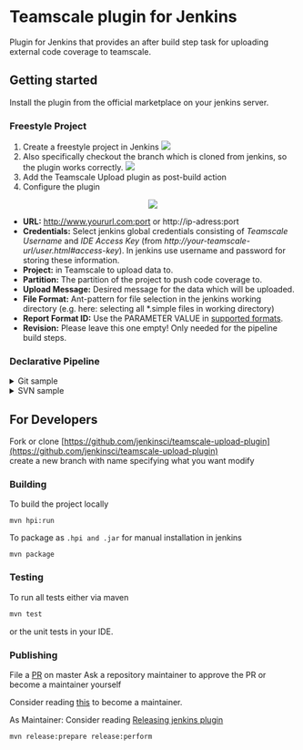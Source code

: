 # Teamscale plugin for Jenkins

Plugin for Jenkins that provides an after build step task for 
uploading external code coverage to teamscale. 

## Getting started
Install the plugin from the official marketplace on your jenkins server.

### Freestyle Project 
1. Create a freestyle project in Jenkins
![](https://github.com/jenkinsci/teamscale-upload-plugin/blob/master/doc/create_freestyle_project.gif)
2. Also specifically checkout the branch which is cloned from jenkins, so the plugin works correctly.
![](https://github.com/jenkinsci/teamscale-upload-plugin/blob/master/doc/checkout_local_branch.gif)
3. Add the Teamscale Upload plugin as post-build action
4. Configure the plugin

<p align="center">
  <img src="https://github.com/jenkinsci/teamscale-upload-plugin/blob/master/doc/freestyle_project_config.png">
</p>
  
- **URL:** http://www.yoururl.com:port or http://ip-adress:port
- **Credentials:** Select jenkins global credentials consisting of _Teamscale Username_ and _IDE Access Key_ (from _http://your-teamscale-url/user.html#access-key_).
 In jenkins use username and password for storing these information. 
- **Project:** in Teamscale to upload data to.
- **Partition:** The partition of the project to push code coverage to.
- **Upload Message:** Desired message for the data which will be uploaded.
- **File Format:** Ant-pattern for file selection in the jenkins working directory (e.g. here: selecting all *.simple files in working directory)
- **Report Format ID:** Use the PARAMETER VALUE in [supported formats](https://docs.teamscale.com/reference/upload-formats-and-samples/#supported-formats-for-upload). 
- **Revision:** Please leave this one empty! Only needed for the pipeline build steps. 

### Declarative Pipeline

<details>
<summary>Git sample</summary>

```groovy
pipeline {
    agent any
    
    stages {
         stage('Stage 1') { 
            steps {
                git 'https://github.com/Test/test.git' // OR 
                // checkout([$class: 'GitSCM', 
                //  branches: [[name: '*/master']], 
                //  doGenerateSubmoduleConfigurations: false, 
                //  extensions: [[$class: 'LocalBranch', localBranch: 'master']], 
                //  submoduleCfg: [], 
                //  userRemoteConfigs: [[url: 'https://github.com/Test/test']]])  
                //  OR checkout([$class: 'SubversionSCM', remote: 'http://sv-server/repository/trunk']]]) --> Change handover revision of env var to  ${SVN_REVISION}
                teamscale antPatternForFileScan: '**/*.simple', credentialsId: 'teamscale_id', partition: 'pipeline', reportFormatId: 'SIMPLE', teamscaleProject: 'jenkinsplugin', uploadMessage: 'Test', url: 'http://localhost:8100', revision: "${GIT_COMMIT}"
            }
        }

         stage('Stage 2') {
            steps {
               teamscale antPatternForFileScan: '**/*.simple', credentialsId: 'teamscale_id', partition: 'pipeline', reportFormatId: 'SIMPLE', teamscaleProject: 'jenkinsplugin', uploadMessage: 'Test', url: 'http://localhost:8100', revision: "${GIT_COMMIT}"
               teamscale antPatternForFileScan: '**/*.simple', credentialsId: 'teamscale_id', partition: 'pipeline', reportFormatId: 'SIMPLE', teamscaleProject: 'jenkinsplugin', uploadMessage: 'Test', url: 'http://localhost:8100', revision: "${GIT_COMMIT}"
          
            }
        }
    }
    post { 
            always {
              teamscale antPatternForFileScan: '**/*.simple', credentialsId: 'teamscale_id', partition: 'pipeline', reportFormatId: 'SIMPLE', teamscaleProject: 'jenkinsplugin', uploadMessage: 'Test', url: 'http://localhost:8100', revision: "${GIT_COMMIT}"
              teamscale antPatternForFileScan: '**/*.simple', credentialsId: 'teamscale_id', partition: 'pipeline', reportFormatId: 'SIMPLE', teamscaleProject: 'jenkinsplugin', uploadMessage: 'Test', url: 'http://localhost:8100', revision: "${GIT_COMMIT}"
          
            }
    }
}
```

</details>

<details>
<summary>SVN sample</summary>

```groovy
pipeline {
    agent any
    
    stages {
         stage('Stage 1') { 
            steps {
                checkout([$class: 'SubversionSCM', remote: 'http://sv-server/repository/trunk']]])  
                teamscale antPatternForFileScan: '**/*.simple', credentialsId: 'teamscale_id', partition: 'pipeline', reportFormatId: 'SIMPLE', teamscaleProject: 'jenkinsplugin', uploadMessage: 'Test', url: 'http://localhost:8100', revision: "${SVN_REVISION}"
            }
        }

         stage('Stage 2') {
            steps {
               teamscale antPatternForFileScan: '**/*.simple', credentialsId: 'teamscale_id', partition: 'pipeline', reportFormatId: 'SIMPLE', teamscaleProject: 'jenkinsplugin', uploadMessage: 'Test', url: 'http://localhost:8100', revision: "${SVN_REVISION}"
               teamscale antPatternForFileScan: '**/*.simple', credentialsId: 'teamscale_id', partition: 'pipeline', reportFormatId: 'SIMPLE', teamscaleProject: 'jenkinsplugin', uploadMessage: 'Test', url: 'http://localhost:8100', revision: "${SVN_REVISION}"
          
            }
        }
    }
    post { 
            always {
              teamscale antPatternForFileScan: '**/*.simple', credentialsId: 'teamscale_id', partition: 'pipeline', reportFormatId: 'SIMPLE', teamscaleProject: 'jenkinsplugin', uploadMessage: 'Test', url: 'http://localhost:8100', revision: "${SVN_REVISION}"
              teamscale antPatternForFileScan: '**/*.simple', credentialsId: 'teamscale_id', partition: 'pipeline', reportFormatId: 'SIMPLE', teamscaleProject: 'jenkinsplugin', uploadMessage: 'Test', url: 'http://localhost:8100', revision: "${SVN_REVISION}"
          
            }
    }
}
```

</details>

## For Developers

Fork or clone [https://github.com/jenkinsci/teamscale-upload-plugin](https://github.com/jenkinsci/teamscale-upload-plugin)  
create a new branch with name specifying what you want modify

### Building


To build the project locally
 ```
 mvn hpi:run
```

To package as ```.hpi and .jar``` for manual installation in jenkins
  ```
  mvn package
```


### Testing

To run all tests either via maven 

```bash
mvn test
```

or the unit tests in your IDE.

### Publishing

File a [PR](https://help.github.com/en/github/collaborating-with-issues-and-pull-requests/creating-a-pull-request) on master
Ask a repository maintainer to approve the PR or become a maintainer yourself 

Consider reading [this](https://jenkins.io/doc/developer/plugin-governance/managing-permissions/) to become a maintainer.

As Maintainer:
Consider reading [Releasing  jenkins plugin](https://jenkins.io/doc/developer/publishing/releasing/)
```bash
mvn release:prepare release:perform
```


